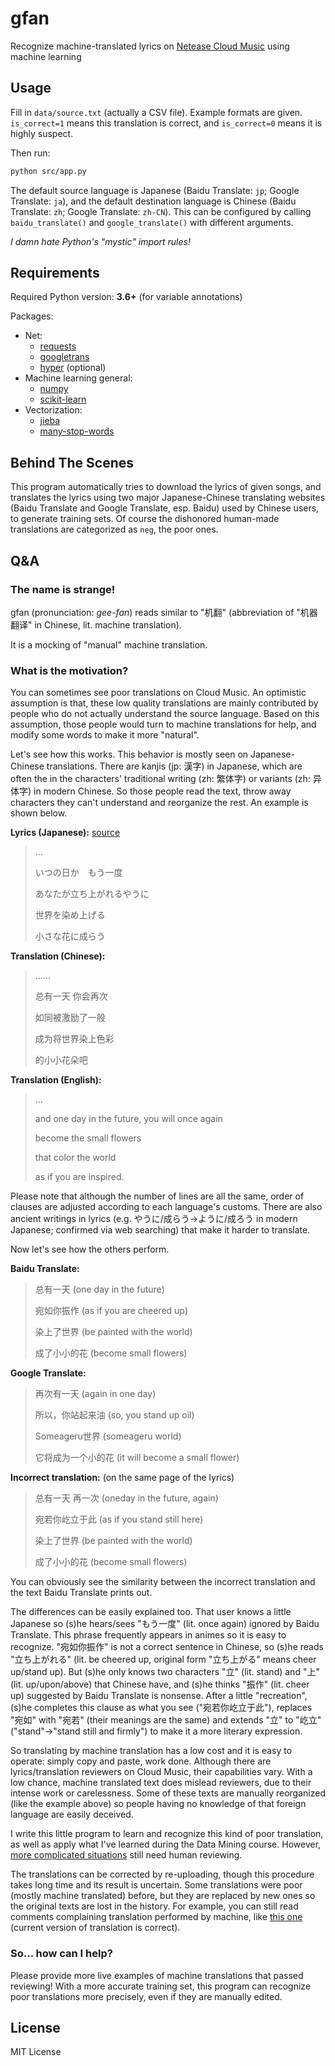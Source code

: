 # gfan

Recognize machine-translated lyrics on [Netease Cloud Music](http://music.163.com/) using machine learning

## Usage

Fill in `data/source.txt` (actually a CSV file). Example formats are given. `is_correct=1` means this translation is
correct, and `is_correct=0` means it is highly suspect.

Then run:

```bash
python src/app.py
```

The default source language is Japanese (Baidu Translate: `jp`; Google Translate: `ja`), and the default
destination language is Chinese (Baidu Translate: `zh`; Google Translate: `zh-CN`). This can be configured
by calling `baidu_translate()` and `google_translate()` with different arguments.

*I damn hate Python's "mystic" import rules!*

## Requirements

Required Python version: **3.6+** (for variable annotations)

Packages:

- Net:
    - [requests](https://pypi.python.org/pypi/requests/)
    - [googletrans](https://pypi.python.org/pypi/googletrans/)
    - [hyper](https://pypi.python.org/pypi/hyper/) (optional)
- Machine learning general:
  - [numpy](https://pypi.python.org/pypi/numpy/)
  - [scikit-learn](https://pypi.python.org/pypi/scikit-learn/)
- Vectorization:
  - [jieba](https://pypi.python.org/pypi/jieba/)
  - [many-stop-words](https://pypi.python.org/pypi/many-stop-words/)

## Behind The Scenes

This program automatically tries to download the lyrics of given songs, and translates the lyrics using two major
Japanese-Chinese translating websites (Baidu Translate and Google Translate, esp. Baidu) used by Chinese users, to
generate training sets. Of course the dishonored human-made translations are categorized as `neg`, the poor ones.

## Q&A

### The name is strange!

gfan (pronunciation: *gee-fan*) reads similar to "机翻" (abbreviation of "机器翻译" in Chinese, lit. machine translation).

It is a mocking of "manual" machine translation.

### What is the motivation?

You can sometimes see poor translations on Cloud Music. An optimistic assumption is that, these low quality translations are
mainly contributed by people who do not actually understand the source language. Based on this assumption, those people
would turn to machine translations for help, and modify some words to make it more "natural".

Let's see how this works. This behavior is mostly seen on Japanese-Chinese translations. There are kanjis (jp: 漢字) in
Japanese, which are often the in the characters' traditional writing (zh: 繁体字) or variants (zh: 异体字) in modern Chinese.
So those people read the text, throw away characters they can't understand and reorganize the rest. An example is shown below.

**Lyrics (Japanese):** [source](http://music.163.com/#/song?id=28482417)

> …
>
> いつの日か　もう一度
>
> あなたが立ち上がれるやうに
>
> 世界を染め上げる
>
> 小さな花に成らう

**Translation (Chinese):**

> ……
>
> 总有一天 你会再次
>
> 如同被激励了一般
>
> 成为将世界染上色彩
>
> 的小小花朵吧

**Translation (English):**

> ...
>
> and one day in the future, you will once again
>
> become the small flowers
>
> that color the world
>
> as if you are inspired.

Please note that although the number of lines are all the same, order of clauses are adjusted
according to each language's customs. There are also ancient writings in lyrics (e.g. やうに/成らう→ように/成ろう in
modern Japanese; confirmed via web searching) that make it harder to translate.

Now let's see how the others perform.

**Baidu Translate:**

> 总有一天 (one day in the future)
>
> 宛如你振作 (as if you are cheered up)
>
> 染上了世界 (be painted with the world)
>
> 成了小小的花 (become small flowers)

**Google Translate:**

> 再次有一天 (again in one day)
>
> 所以，你站起来油 (so, you stand up oil)
>
> Someageru世界 (someageru world)
>
> 它将成为一个小的花 (it will become a small flower)

**Incorrect translation:** (on the same page of the lyrics)

> 总有一天 再一次 (oneday in the future, again)
>
> 宛若你屹立于此 (as if you stand still here)
>
> 染上了世界 (be painted with the world)
>
> 成了小小的花 (become small flowers)

You can obviously see the similarity between the incorrect translation and the text Baidu Translate prints out.

The differences can be easily explained too. That user knows a little Japanese so (s)he hears/sees "もう一度" (lit.
once again) ignored by Baidu Translate. This phrase frequently appears in animes so it is easy to recognize. "宛如你振作"
is not a correct sentence in Chinese, so (s)he reads "立ち上がれる" (lit. be cheered up, original form "立ち上がる" means
cheer up/stand up). But (s)he only knows two characters "立" (lit. stand) and "上" (lit. up/upon/above) that Chinese have,
and (s)he thinks "振作" (lit. cheer up) suggested by Baidu Translate is nonsense. After a little "recreation", (s)he
completes this clause as what you see ("宛若你屹立于此"), replaces "宛如" with "宛若" (their meanings are the same) and
extends "立" to "屹立" ("stand"→"stand still and firmly") to make it a more literary expression.

So translating by machine translation has a low cost and it is easy to operate: simply copy and paste, work done.
Although there are lyrics/translation reviewers on Cloud Music, their capabilities vary. With a low chance, machine
translated text does mislead reviewers, due to their intense work or carelessness. Some of these texts are manually
reorganized (like the example above) so people having no knowledge of that foreign language are easily deceived.

I write this little program to learn and recognize this kind of poor translation, as well as apply what I've learned during
the Data Mining course. However, [more complicated situations](https://zhuanlan.zhihu.com/p/22973727) still need human
reviewing.

The translations can be corrected by re-uploading, though this procedure takes long time and its result is uncertain.
Some translations were poor (mostly machine translated) before, but they are replaced by new ones so the original texts
are lost in the history. For example, you can still read comments complaining translation performed by machine, like
[this one](http://music.163.com/#/song?id=718438) (current version of translation is correct).

### So... how can I help?

Please provide more live examples of machine translations that passed reviewing! With a more accurate training set, this
program can recognize poor translations more precisely, even if they are manually edited.

## License

MIT License
